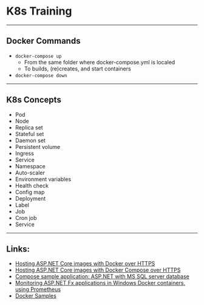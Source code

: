 # K8s Training

---
## Docker Commands
* `docker-compose up` 
  * From the same folder where docker-compose.yml is localed
  * To builds, (re)creates, and start containers
* `docker-compose down`
---
## K8s Concepts
* Pod
* Node
* Replica set
* Stateful set
* Daemon set
* Persistent volume
* Ingress
* Service
* Namespace
* Auto-scaler
* Environment variables
* Health check
* Config map
* Deployment
* Label
* Job
* Cron job
* Service


---
## Links:
* [Hosting ASP.NET Core images with Docker over HTTPS](https://learn.microsoft.com/en-us/aspnet/core/security/docker-https?view=aspnetcore-7.0)
* [Hosting ASP.NET Core images with Docker Compose over HTTPS](https://learn.microsoft.com/en-us/aspnet/core/security/docker-compose-https?view=aspnetcore-7.0)
* [Compose sample application: ASP.NET with MS SQL server database](https://github.com/docker/awesome-compose/tree/master/aspnet-mssql)
* [Monitoring ASP.NET Fx applications in Windows Docker containers, using Prometheus](https://github.com/dockersamples/aspnet-monitoring)
* [Docker Samples](https://github.com/dockersamples)
